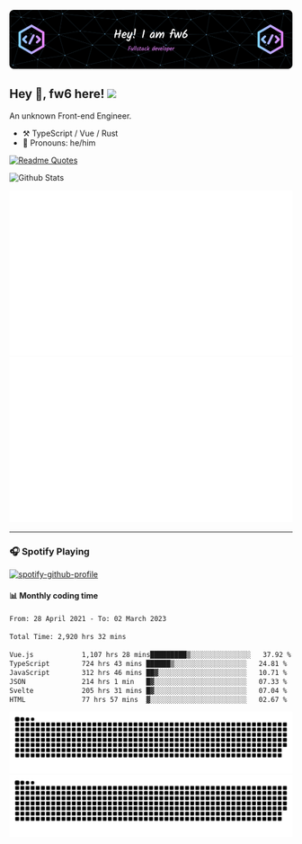 ![Header](github-header-image.png)

## Hey 👋, fw6 here! <img src="https://github.githubassets.com/images/mona-whisper.gif" height="24" />


An unknown Front-end Engineer.

-   :hammer_and_pick: TypeScript / Vue / Rust
-   :man: Pronouns: he/him


[![Readme Quotes](https://quotes-github-readme.vercel.app/api?type=horizontal&theme=algolia)](https://github.com/piyushsuthar/github-readme-quotes)



![Github Stats](https://github-readme-stats.vercel.app/api?username=fw6&bg_color=30,e96443,904e95&title_color=fff&text_color=fff)

![](https://raw.githubusercontent.com/fw6/github-stats-transparent/output/generated/overview.svg)
![](https://raw.githubusercontent.com/fw6/github-stats-transparent/output/generated/languages.svg)


---

### 🎧 Spotify Playing

<!-- ![spotify-github-profile](/img/default.svg) -->

[![spotify-github-profile](https://spotify-github-profile.vercel.app/api/view?uid=r6wn4hdvypv0lkzyrj0e0pjct&cover_image=true&theme=default&bar_color=53b14f&bar_color_cover=true)](https://github.com/kittinan/spotify-github-profile)
#### :bar_chart: Monthly coding time

<!--START_SECTION:waka-->

```text
From: 28 April 2021 - To: 02 March 2023

Total Time: 2,920 hrs 32 mins

Vue.js            1,107 hrs 28 mins█████████▒░░░░░░░░░░░░░░░   37.92 %
TypeScript        724 hrs 43 mins ██████▒░░░░░░░░░░░░░░░░░░   24.81 %
JavaScript        312 hrs 46 mins ██▓░░░░░░░░░░░░░░░░░░░░░░   10.71 %
JSON              214 hrs 1 min   █▓░░░░░░░░░░░░░░░░░░░░░░░   07.33 %
Svelte            205 hrs 31 mins █▓░░░░░░░░░░░░░░░░░░░░░░░   07.04 %
HTML              77 hrs 57 mins  ▓░░░░░░░░░░░░░░░░░░░░░░░░   02.67 %
```

<!--END_SECTION:waka-->




![github contribution grid snake animation](https://raw.githubusercontent.com/platane/platane/output/github-contribution-grid-snake-dark.svg#gh-dark-mode-only)![github contribution grid snake animation](https://raw.githubusercontent.com/platane/platane/output/github-contribution-grid-snake.svg#gh-light-mode-only)
